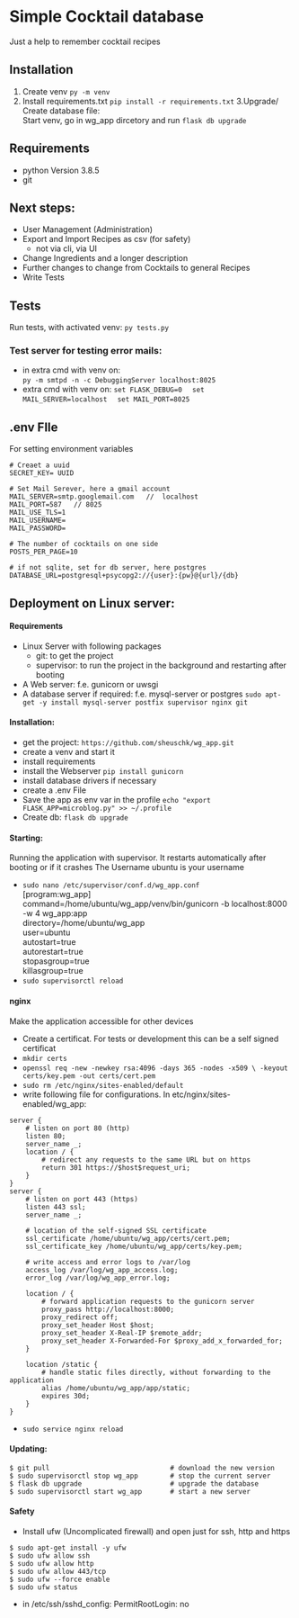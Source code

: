 # Simple Cocktail database
Just a help to remember cocktail recipes 


## Installation
1. Create venv `py -m venv`
2. Install requirements.txt `pip install -r requirements.txt`
3.Upgrade/ Create database file:   
Start venv, go in wg_app dircetory and run `flask db upgrade` 

## Requirements
- python Version 3.8.5
- git


## Next steps:
- User Management (Administration)
- Export and Import Recipes as csv (for safety)
  - not via cli,   via UI
- Change Ingredients and a longer description 
- Further changes to change from Cocktails to general Recipes
- Write Tests

## Tests
Run tests, with activated venv:
`py tests.py`

### Test server for testing error mails:

- in extra cmd with venv on:   
  `py -m smtpd -n -c DebuggingServer localhost:8025`
- extra cmd with venv on:
`set FLASK_DEBUG=0  `
`set MAIL_SERVER=localhost  `
`set MAIL_PORT=8025`

## .env FIle
For setting environment variables   
````
# Creaet a uuid
SECRET_KEY= UUID

# Set Mail Serever, here a gmail account
MAIL_SERVER=smtp.googlemail.com   //  localhost  
MAIL_PORT=587   // 8025  
MAIL_USE_TLS=1  
MAIL_USERNAME=  
MAIL_PASSWORD=  

# The number of cocktails on one side
POSTS_PER_PAGE=10

# if not sqlite, set for db server, here postgres
DATABASE_URL=postgresql+psycopg2://{user}:{pw}@{url}/{db}
````

## Deployment on Linux server:

#### Requirements  
- Linux Server with following packages
    - git: to get the project
    - supervisor: to run the project in the background and restarting after booting
- A Web server: f.e. gunicorn or uwsgi
- A database server if required: f.e. mysql-server or postgres
`sudo apt-get -y install mysql-server postfix supervisor nginx git`

#### Installation:
- get the project: `https://github.com/sheuschk/wg_app.git`
- create a venv and start it
- install requirements
- install the Webserver `pip install gunicorn`
- install database drivers if necessary
- create a .env File
- Save the app as env var in the profile 
`echo "export FLASK_APP=microblog.py" >> ~/.profile`
- Create db: `flask db upgrade`

#### Starting:
Running the application with supervisor. It restarts automatically after booting or if it crashes
The Username ubuntu is your username 
- `sudo nano /etc/supervisor/conf.d/wg_app.conf`  
[program:wg_app]  
command=/home/ubuntu/wg_app/venv/bin/gunicorn -b localhost:8000 -w 4 wg_app:app  
directory=/home/ubuntu/wg_app  
user=ubuntu  
autostart=true  
autorestart=true  
stopasgroup=true  
killasgroup=true  
- `sudo supervisorctl reload`

#### nginx
Make the application accessible for other devices
- Create a certificat. For tests or development this can be a self signed certificat
- `mkdir certs`
- `openssl req -new -newkey rsa:4096 -days 365 -nodes -x509 \
  -keyout certs/key.pem -out certs/cert.pem`
- `sudo rm /etc/nginx/sites-enabled/default`
- write following file for configurations. In etc/nginx/sites-enabled/wg_app:
```` 
server {
    # listen on port 80 (http)
    listen 80;
    server_name _;
    location / {
        # redirect any requests to the same URL but on https
        return 301 https://$host$request_uri;
    }
}
server {
    # listen on port 443 (https)
    listen 443 ssl;
    server_name _;

    # location of the self-signed SSL certificate
    ssl_certificate /home/ubuntu/wg_app/certs/cert.pem;
    ssl_certificate_key /home/ubuntu/wg_app/certs/key.pem;

    # write access and error logs to /var/log
    access_log /var/log/wg_app_access.log;
    error_log /var/log/wg_app_error.log;

    location / {
        # forward application requests to the gunicorn server
        proxy_pass http://localhost:8000;
        proxy_redirect off;
        proxy_set_header Host $host;
        proxy_set_header X-Real-IP $remote_addr;
        proxy_set_header X-Forwarded-For $proxy_add_x_forwarded_for;
    }

    location /static {
        # handle static files directly, without forwarding to the application
        alias /home/ubuntu/wg_app/app/static;
        expires 30d;
    }
}
````
- `sudo service nginx reload`

#### Updating:
````
$ git pull                              # download the new version
$ sudo supervisorctl stop wg_app        # stop the current server
$ flask db upgrade                      # upgrade the database
$ sudo supervisorctl start wg_app       # start a new server
````

#### Safety
- Install ufw (Uncomplicated firewall) and open just for ssh, http and https
````angular2html
$ sudo apt-get install -y ufw
$ sudo ufw allow ssh
$ sudo ufw allow http
$ sudo ufw allow 443/tcp
$ sudo ufw --force enable
$ sudo ufw status
````

- in /etc/ssh/sshd_config: PermitRootLogin: no

